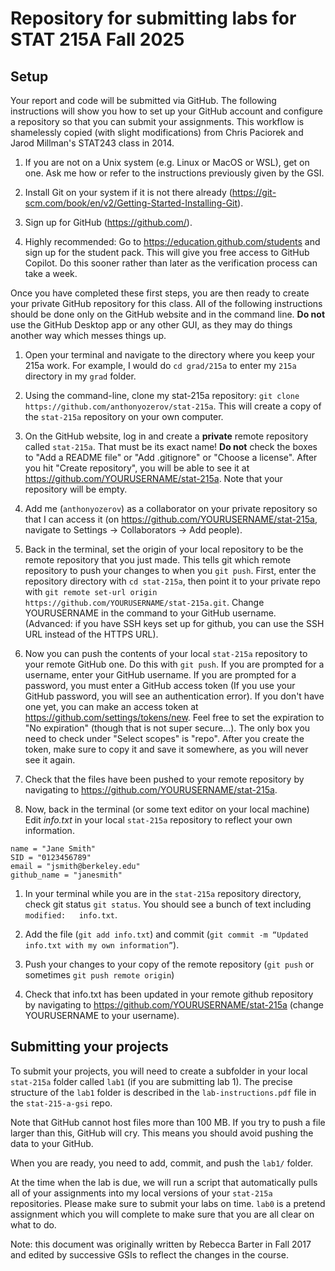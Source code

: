 # Repository for submitting labs for STAT 215A Fall 2025

## Setup

Your report and code will be submitted via GitHub. The following instructions will show you how to set up your GitHub account and configure a repository so that you can submit your assignments. This workflow is shamelessly copied (with slight modifications) from Chris Paciorek and Jarod Millman's STAT243 class in 2014.

1. If you are not on a Unix system (e.g. Linux or MacOS or WSL), get on one. Ask me how or refer to the instructions previously given by the GSI.

1. Install Git on your system if it is not there already (https://git-scm.com/book/en/v2/Getting-Started-Installing-Git).

1. Sign up for GitHub (https://github.com/).

1. Highly recommended: Go to https://education.github.com/students and sign up for the student pack. This will give you free access to GitHub Copilot. Do this sooner rather than later as the verification process can take a week.

Once you have completed these first steps, you are then ready to create your private GitHub repository for this class. All of the following instructions should be done only on the GitHub website and in the command line. **Do not** use the GitHub Desktop app or any other GUI, as they may do things another way which messes things up.

1. Open your terminal and navigate to the directory where you keep your 215a work. For example, I would do `cd grad/215a` to enter my `215a` directory in my `grad` folder.

1. Using the command-line, clone my stat-215a repository: `git clone https://github.com/anthonyozerov/stat-215a`. This will create a copy of the `stat-215a` repository on your own computer.

1. On the GitHub website, log in and create a **private** remote repository called `stat-215a`. That must be its exact name! **Do not** check the boxes to "Add a README file" or "Add .gitignore" or "Choose a license". After you hit "Create repository", you will be able to see it at https://github.com/YOURUSERNAME/stat-215a. Note that your repository will be empty.

1. Add me (`anthonyozerov`) as a collaborator on your private repository so that I can access it (on https://github.com/YOURUSERNAME/stat-215a, navigate to Settings -> Collaborators -> Add people).

1. Back in the terminal, set the origin of your local repository to be the remote repository that you just made. This tells git which remote repository to push your changes to when you `git push`. First, enter the repository directory with `cd stat-215a`, then point it to your private repo with `git remote set-url origin https://github.com/YOURUSERNAME/stat-215a.git`. Change YOURUSERNAME in the command to your GitHub username. (Advanced: if you have SSH keys set up for github, you can use the SSH URL instead of the HTTPS URL).

1. Now you can push the contents of your local `stat-215a` repository to your remote GitHub one. Do this with `git push`. If you are prompted for a username, enter your GitHub username. If you are prompted for a password, you must enter a GitHub access token (If you use your GitHub password, you will see an authentication error). If you don't have one yet, you can make an access token at https://github.com/settings/tokens/new. Feel free to set the expiration to "No expiration" (though that is not super secure...). The only box you need to check under "Select scopes" is "repo". After you create the token, make sure to copy it and save it somewhere, as you will never see it again.

1. Check that the files have been pushed to your remote repository by navigating to https://github.com/YOURUSERNAME/stat-215a.

1. Now, back in the terminal (or some text editor on your local machine) Edit *info.txt* in your local `stat-215a` repository to reflect your own information.

```
name = "Jane Smith"
SID = "0123456789"
email = "jsmith@berkeley.edu"
github_name = "janesmith"
```

1. In your terminal while you are in the `stat-215a` repository directory, check git status `git status`. You should see a bunch of text including `modified:   info.txt`.

1. Add the file (`git add info.txt`) and commit (`git commit -m “Updated info.txt with my own information”`).

1. Push your changes to your copy of the remote repository (`git push` or sometimes `git push remote origin`)

1. Check that info.txt has been updated in your remote github repository by navigating to https://github.com/YOURUSERNAME/stat-215a (change YOURUSERNAME to your username).

## Submitting your projects

To submit your projects, you will need to create a subfolder in your local `stat-215a` folder called `lab1` (if you are submitting lab 1). The precise structure of the `lab1` folder is described in the `lab-instructions.pdf` file in the `stat-215-a-gsi` repo.

Note that GitHub cannot host files more than 100 MB. If you try to push a file larger than this, GitHub will cry. This means you should avoid pushing the data to your GitHub.  

When you are ready, you need to add, commit, and push the `lab1/` folder.

At the time when the lab is due, we will run a script that automatically pulls all of your assignments into my local versions of your `stat-215a` repositories. Please make sure to submit your labs on time. `lab0` is a pretend assignment which you will complete to make sure that you are all clear on what to do.

Note: this document was originally written by Rebecca Barter in Fall 2017 and edited by successive GSIs to reflect the changes in the course.  
